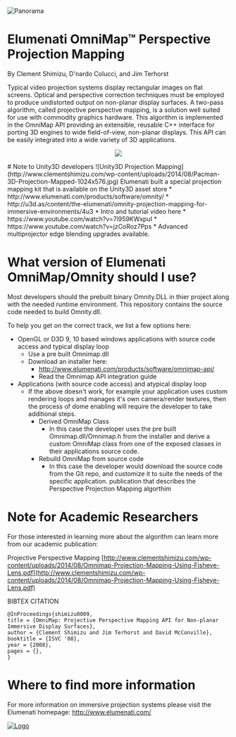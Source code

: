 ![Panorama](http://www.clementshimizu.com/wp-content/uploads/2008/12/4mpanodome1.jpg)
# Elumenati OmniMap™ Perspective Projection Mapping
By Clement Shimizu, D'nardo Colucci, and Jim Terhorst

Typical video projection systems display rectangular images on flat screens. Optical and perspective correction techniques must be employed to produce undistorted output on non-planar display surfaces. A two-pass algorithm, called projective perspective mapping, is a solution well suited for use with commodity graphics hardware. This algorithm is implemented in the OmniMap API providing an extensible, reusable C++ interface for porting 3D engines to wide field-of-view, non-planar displays. This API can be easily integrated into a wide variety of 3D applications.
<p align="center">
<img src="http://www.clementshimizu.com/wp-content/uploads/2008/12/Elumenati-Magic-Planet-Dome-Spin.gif" >
</p>
# Note to Unity3D developers
![Unity3D Projection Mapping](http://www.clementshimizu.com/wp-content/uploads/2014/08/Pacman-3D-Projection-Mapped-1024x576.jpg)
Elumenati built a special projection mapping kit that is available on the Unity3D asset store
*     http://www.elumenati.com/products/software/omnity/
*     http://u3d.as/content/the-elumenati/omnity-projection-mapping-for-immersive-environments/4u3
*     Intro and tutorial video here
   *     https://www.youtube.com/watch?v=7l959KWxpuI
   *     https://www.youtube.com/watch?v=jzCoRoz7Pps
*     Advanced multiprojector edge blending upgrades available.

# What version of Elumenati OmniMap/Omnity should I use? 
Most developers should the prebuilt binary Omnity.DLL in thier project along with the needed runtime environment.  This repository contains the source code needed to build Omnity.dll.

To help you get on the correct track, we list a few options here:
* OpenGL or D3D 9, 10 based windows applications with source code access and typical display loop 
   * Use a pre built Omnimap.dll
   * Download an installer here:
      * http://www.elumenati.com/products/software/omnimap-api/
      * Read the Omnimap API integration guide
* Applications (with source code access) and atypical display loop
   * If the above doesn't work, for example your application uses custom rendering loops and manages it's own camera/render textures, then the process of dome enabling will require the developer to take additional steps.
      * Derived OmniMap Class
         * In this case the developer uses the pre built Omnimap.dll/Omnimap.h from the installer and derive a custom OmniMap class from one of the exposed classes in their applications source code.
      * Rebuild OmniMap from source code
         * In this case the developer would download the source code from the Git repo, and customize it to suite the needs of the specific application.
publication that describes the Perspective Projection Mapping algorthim 

# Note for Academic Researchers
For those interested in learning more about the algorithm can learn more from our academic publication:

Projective Perspective Mapping
[http://www.clementshimizu.com/wp-content/uploads/2014/08/Omnimap-Projection-Mapping-Using-Fisheye-Lens.pdf](http://www.clementshimizu.com/wp-content/uploads/2014/08/Omnimap-Projection-Mapping-Using-Fisheye-Lens.pdf)

BIBTEX CITATION
```
@InProceedings{shimizu0009,
title = {OmniMap: Projective Perspective Mapping API for Non-planar Immersive Display Surfaces},
author = {Clement Shimizu and Jim Terhorst and David McConville},
booktitle = {ISVC '08},
year = {2008},
pages = {},
}
```
# Where to find more information
For more information on immersive projection systems please visit the Elumenati homepage: 
http://www.elumenati.com/
 
<a href="http://www.elumenati.com/" rel="Elumenati Logo">![Logo](http://www.elumenati.com/wp-content/themes/elumenati/images/logo.png)</a>
